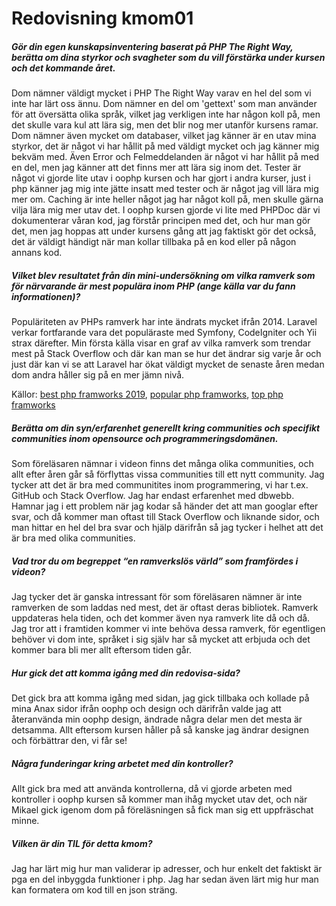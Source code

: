 ---
---
Redovisning kmom01
=========================

##### Gör din egen kunskapsinventering baserat på PHP The Right Way, berätta om dina styrkor och svagheter som du vill förstärka under kursen och det kommande året.
Dom nämner väldigt mycket i PHP The Right Way varav en hel del som vi inte har lärt oss ännu. Dom nämner en del om 'gettext' som man använder för att översätta olika språk, vilket jag verkligen inte har någon koll på, men det skulle vara kul att lära sig, men det blir nog mer utanför kursens ramar. Dom nämner även mycket om databaser, vilket jag känner är en utav mina styrkor, det är något vi har hållit på med väldigt mycket och jag känner mig bekväm med. Även Error och Felmeddelanden är något vi har hållit på med en del, men jag känner att det finns mer att lära sig inom det. Tester är något vi gjorde lite utav i oophp kursen och har gjort i andra kurser, just i php känner jag mig inte jätte insatt med tester och är något jag vill lära mig mer om. Caching är inte heller något jag har något koll på, men skulle gärna vilja lära mig mer utav det. I oophp kursen gjorde vi lite med PHPDoc där vi dokumenterar våran kod, jag förstår principen med det, och hur man gör det, men jag hoppas att under kursens gång att jag faktiskt gör det också, det är väldigt händigt när man kollar tillbaka på en kod eller på någon annans kod.

##### Vilket blev resultatet från din mini-undersökning om vilka ramverk som för närvarande är mest populära inom PHP (ange källa var du fann informationen)?
Populäriteten av PHPs ramverk har inte ändrats mycket ifrån 2014. Laravel verkar fortfarande vara det populäraste med Symfony, CodeIgniter och Yii strax därefter. Min första källa visar en graf av vilka ramverk som trendar mest på Stack Overflow och där kan man se hur det ändrar sig varje år och just där kan vi se att Laravel har ökat väldigt mycket de senaste åren medan dom andra håller sig på en mer jämn nivå.

Källor: [best php framworks 2019](https://dzone.com/articles/best-php-frameworks-2019), [popular php framworks](https://www.phpclasses.org/blog/post/848-popular-php-frameworks.html), [top php framworks](https://raygun.com/blog/top-php-frameworks/)

##### Berätta om din syn/erfarenhet generellt kring communities och specifikt communities inom opensource och programmeringsdomänen.
Som föreläsaren nämnar i videon finns det många olika communities, och allt efter åren går så förflyttas vissa communities till ett nytt community. Jag tycker att det är bra med communitites inom programmering, vi har t.ex. GitHub och Stack Overflow. Jag har endast erfarenhet med dbwebb. Hamnar jag i ett problem när jag kodar så händer det att man googlar efter svar, och då kommer man oftast till Stack Overflow och liknande sidor, och man hittar en hel del bra svar och hjälp därifrån så jag tycker i helhet att det är bra med olika communities.

##### Vad tror du om begreppet “en ramverkslös värld” som framfördes i videon?
Jag tycker det är ganska intressant för som föreläsaren nämner är inte ramverken de som laddas ned mest, det är oftast deras bibliotek. Ramverk uppdateras hela tiden, och det kommer även nya ramverk lite då och då. Jag tror att i framtiden kommer vi inte behöva dessa ramverk, för egentligen behöver vi dom inte, språket i sig själv har så mycket att erbjuda och det kommer bara bli mer allt eftersom tiden går.

##### Hur gick det att komma igång med din redovisa-sida?
Det gick bra att komma igång med sidan, jag gick tillbaka och kollade på mina Anax sidor ifrån oophp och design och därifrån valde jag att återanvända min oophp design, ändrade några delar men det mesta är detsamma. Allt eftersom kursen håller på så kanske jag ändrar designen och förbättrar den, vi får se!

##### Några funderingar kring arbetet med din kontroller?
Allt gick bra med att använda kontrollerna, då vi gjorde arbeten med kontroller i oophp kursen så kommer man ihåg mycket utav det, och när Mikael gick igenom dom på föreläsningen så fick man sig ett uppfräschat minne.

##### Vilken är din TIL för detta kmom?
Jag har lärt mig hur man validerar ip adresser, och hur enkelt det faktiskt är pga en del inbyggda funktioner i php. Jag har sedan även lärt mig hur man kan formatera om kod till en json sträng.
